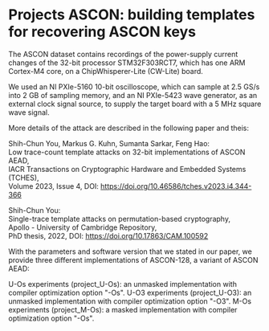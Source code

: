 # Projects ASCON: building templates for recovering ASCON keys

The ASCON dataset contains recordings of the power-supply current changes of the 32-bit processor STM32F303RCT7, which has one ARM Cortex-M4 core, on a ChipWhisperer-Lite (CW-Lite) board.

We used an NI PXIe-5160 10-bit oscilloscope, which can sample at 2.5 GS/s into 2 GB of sampling memory, and an NI PXIe-5423 wave generator, as an external clock signal source, to supply the target board with a 5 MHz square wave signal.

More details of the attack are described in the following paper and theis:

Shih-Chun You, Markus G. Kuhn, Sumanta Sarkar, Feng Hao:   
Low trace-count template attacks on 32-bit implementations of ASCON AEAD,  
IACR Transactions on Cryptographic Hardware and Embedded Systems (TCHES),  
Volume 2023, Issue 4, DOI: https://doi.org/10.46586/tches.v2023.i4.344-366  

Shih-Chun You:  
Single-trace template attacks on permutation-based cryptography,  
Apollo - University of Cambridge Repository,  
PhD thesis, 2022, DOI: https://doi.org/10.17863/CAM.100592  

With the parameters and software version that we stated in our paper, we provide three different implementations of ASCON-128, a variant of ASCON AEAD:

U-Os experiments (project_U-Os): an unmasked implementation with compiler optimization option "-Os".
U-O3 experiments (project_U-O3): an unmasked implementation with compiler optimization option "-O3".
M-Os experiments (project_M-Os): a masked implementation with compiler optimization option "-Os".


